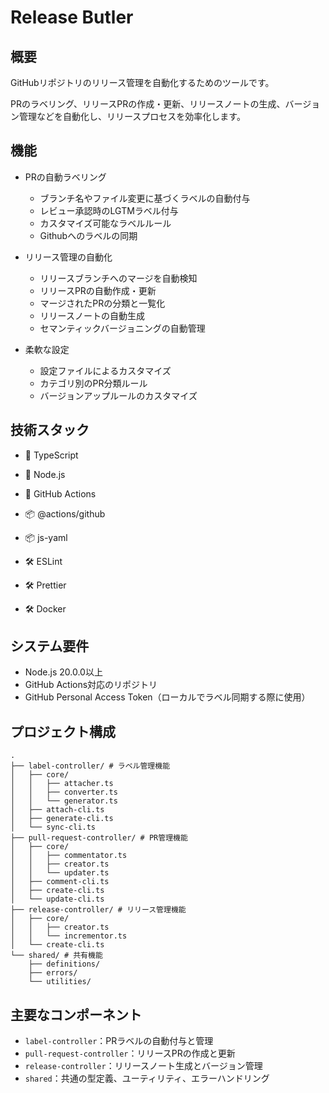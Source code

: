 # Release Butler

## 概要

GitHubリポジトリのリリース管理を自動化するためのツールです。

PRのラベリング、リリースPRの作成・更新、リリースノートの生成、バージョン管理などを自動化し、リリースプロセスを効率化します。

## 機能

- PRの自動ラベリング

  - ブランチ名やファイル変更に基づくラベルの自動付与
  - レビュー承認時のLGTMラベル付与
  - カスタマイズ可能なラベルルール
  - Githubへのラベルの同期

- リリース管理の自動化

  - リリースブランチへのマージを自動検知
  - リリースPRの自動作成・更新
  - マージされたPRの分類と一覧化
  - リリースノートの自動生成
  - セマンティックバージョニングの自動管理

- 柔軟な設定
  - 設定ファイルによるカスタマイズ
  - カテゴリ別のPR分類ルール
  - バージョンアップルールのカスタマイズ

## 技術スタック

- 🚀 TypeScript
- 🚀 Node.js
- 🚀 GitHub Actions

- 📦 @actions/github
- 📦 js-yaml

- 🛠️ ESLint
- 🛠️ Prettier
- 🛠️ Docker

## システム要件

- Node.js 20.0.0以上
- GitHub Actions対応のリポジトリ
- GitHub Personal Access Token（ローカルでラベル同期する際に使用）

## プロジェクト構成

```
.
├── label-controller/ # ラベル管理機能
│   ├── core/
│   │   ├── attacher.ts
│   │   ├── converter.ts
│   │   └── generator.ts
│   ├── attach-cli.ts
│   ├── generate-cli.ts
│   └── sync-cli.ts
├── pull-request-controller/ # PR管理機能
│   ├── core/
│   │   ├── commentator.ts
│   │   ├── creator.ts
│   │   └── updater.ts
│   ├── comment-cli.ts
│   ├── create-cli.ts
│   └── update-cli.ts
├── release-controller/ # リリース管理機能
│   ├── core/
│   │   ├── creator.ts
│   │   └── incrementor.ts
│   └── create-cli.ts
└── shared/ # 共有機能
    ├── definitions/
    ├── errors/
    └── utilities/
```

## 主要なコンポーネント

- `label-controller`：PRラベルの自動付与と管理
- `pull-request-controller`：リリースPRの作成と更新
- `release-controller`：リリースノート生成とバージョン管理
- `shared`：共通の型定義、ユーティリティ、エラーハンドリング
